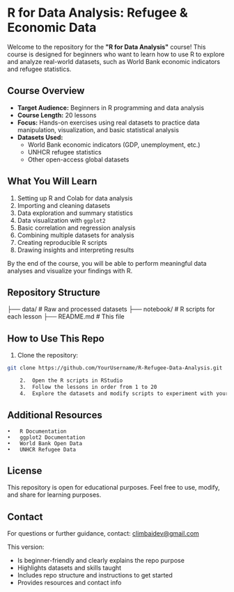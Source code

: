 # R for Data Analysis: Refugee & Economic Data

Welcome to the repository for the **"R for Data Analysis"** course! This course is designed for beginners who want to learn how to use R to explore and analyze real-world datasets, such as World Bank economic indicators and refugee statistics.


## Course Overview

- **Target Audience:** Beginners in R programming and data analysis
- **Course Length:** 20 lessons
- **Focus:** Hands-on exercises using real datasets to practice data manipulation, visualization, and basic statistical analysis
- **Datasets Used:**  
  - World Bank economic indicators (GDP, unemployment, etc.)  
  - UNHCR refugee statistics  
  - Other open-access global datasets


## What You Will Learn

1. Setting up R and Colab for data analysis  
2. Importing and cleaning datasets  
3. Data exploration and summary statistics  
4. Data visualization with `ggplot2`  
5. Basic correlation and regression analysis  
6. Combining multiple datasets for analysis  
7. Creating reproducible R scripts  
8. Drawing insights and interpreting results  

By the end of the course, you will be able to perform meaningful data analyses and visualize your findings with R.


## Repository Structure

├── data/                 # Raw and processed datasets
├── notebook/              # R scripts for each lesson
├── README.md             # This file


## How to Use This Repo

1. Clone the repository:
```bash
git clone https://github.com/YourUsername/R-Refugee-Data-Analysis.git

	2.	Open the R scripts in RStudio
	3.	Follow the lessons in order from 1 to 20
	4.	Explore the datasets and modify scripts to experiment with your own analysis
```

## Additional Resources
	•	R Documentation
	•	ggplot2 Documentation
	•	World Bank Open Data
	•	UNHCR Refugee Data


## License

This repository is open for educational purposes. Feel free to use, modify, and share for learning purposes.


## Contact

For questions or further guidance, contact: climbaidev@gmail.com

This version:  
- Is beginner-friendly and clearly explains the repo purpose  
- Highlights datasets and skills taught  
- Includes repo structure and instructions to get started  
- Provides resources and contact info  
